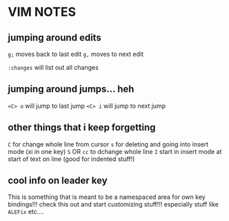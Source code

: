 # VIM NOTES

## jumping around edits

`g;` moves back to last edit
`g,` moves to next edit

`:changes` will list out all changes

## jumping around jumps... heh
`<C> o` will jump to last jump
`<C> i` will jump to next jump

## other things that i keep forgetting
`C` for change whole line from cursor
`s` for deleting and going into insert mode (xi in one key)
`S` OR `cc` to dchange whole line
`I` start in insert mode at start of text on line (good for indented stuff!)

## cool info on leader key
This is something that is meant to be a namespaced area for own key bindings!!! check this out and start customizing stuff!!!
especially stuff like `ALEFix` etc....
